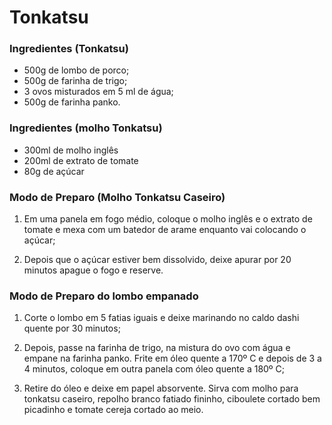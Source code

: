 # Tonkatsu

### Ingredientes (Tonkatsu)
* 500g de lombo de porco;
* 500g de farinha de trigo;
* 3 ovos misturados em 5 ml de água;
* 500g de farinha panko.

### Ingredientes (molho Tonkatsu)
* 300ml de molho inglês
* 200ml de extrato de tomate
* 80g de açúcar

### Modo de Preparo (Molho Tonkatsu Caseiro)
1. Em uma panela em fogo médio, coloque o molho inglês e o extrato de tomate e mexa com um batedor de arame enquanto vai colocando o açúcar;

2. Depois que o açúcar estiver bem dissolvido, deixe apurar por 20 minutos apague o fogo e reserve.

### Modo de Preparo do lombo empanado
1. Corte o lombo em 5 fatias iguais e deixe marinando no caldo dashi quente por 30 minutos;

2. Depois, passe na farinha de trigo, na mistura do ovo com água e empane na farinha panko. Frite em óleo quente a 170º C e depois de 3 a 4 minutos, coloque em outra panela com óleo quente a 180º C;

3. Retire do óleo e deixe em papel absorvente. Sirva com molho para tonkatsu caseiro, repolho branco fatiado fininho, ciboulete cortado bem picadinho e tomate cereja cortado ao meio.

